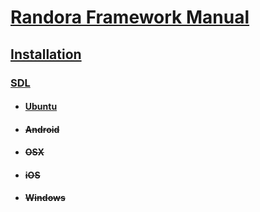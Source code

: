 # [Randora Framework Manual](/README.md)

## [Installation](/manual/installation/README.md)

### [SDL](/manual/installation/sdl/README.md)

* #### [Ubuntu](/manual/installation/sdl/ubuntu/README.md)

* #### ~~Android~~

* #### ~~OSX~~

* #### ~~iOS~~

* #### ~~Windows~~
